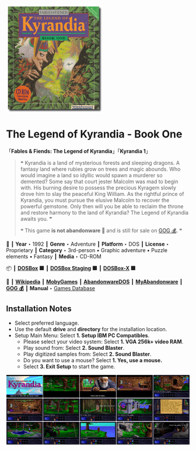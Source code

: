 ![](Thumbnail.png "application-thumbnail")

# The Legend of Kyrandia - Book One

「**Fables & Fiends: The Legend of Kyrandia**」「**Kyrandia 1**」

> ❝ Kyrandia is a land of mysterious forests and sleeping dragons. A fantasy land where rubies grow on trees and magic abounds. Who would imagine a land so idyllic would spawn a murderer so demented? Some say that court jester Malcolm was mad to begin with. His burning desire to possess the precious Kyragem slowly drove him to slay the peaceful King William. As the rightful prince of Kyrandia, you must pursue the elusive Malcolm to recover the powerful gemstone. Only then will you be able to reclaim the throne and restore harmony to the land of Kyrandia? The Legend of Kyrandia awaits you. ❞
>
> ❝ This game **is not abandonware 🚫** and is still for sale on [GOG 💰](https://www.gog.com/en/game/legend_of_kyrandia). ❞
>

📌 ┃ **Year** ‣ 1992 ┃ **Genre** ‣ Adventure ┃ **Platform** ‣ DOS ┃ **License** ‣ Proprietary ┃ **Category** ‣ 3rd-person • Graphic adventure • Puzzle elements • Fantasy ┃ **Media** ‣ CD-ROM 

📦 ┃ **[DOSBox](https://www.dosbox.com/) 🟩** ┃ **[DOSBox Staging](https://dosbox-staging.github.io/) 🟩** ┃ **[DOSBox-X](https://dosbox-x.com/) 🟩** 

📎 ┃ **[Wikipedia](https://en.wikipedia.org/wiki/The_Legend_of_Kyrandia)** ┃ **[MobyGames](https://www.mobygames.com/game/394/fables-fiends-the-legend-of-kyrandia-book-one/)** ┃ **[AbandonwareDOS](https://www.abandonwaredos.com/abandonware-game.php?abandonware=Legend+of+Kyrandia&gid=1427)** ┃ **[MyAbandonware](https://www.myabandonware.com/game/fables-fiends-the-legend-of-kyrandia-book-one-1rk)** ┃ **[GOG 💰](https://www.gog.com/en/game/legend_of_kyrandia)** ┃ **Manual** ‣ [Games Database](https://www.gamesdatabase.org/game/microsoft-dos/legend-of-kyrandia-book-1) 

## Installation Notes
- Select preferred language.
- Use the default **drive** and **directory** for the installation location.
- Setup Main Menu: Select **1. Setup IBM PC Compatibles**.
  - Please select your video system: Select **1. VGA 256k+ video RAM**.
  - Play sound from: Select **2. Sound Blaster**.
  - Play digitized samples from: Select **2. Sound Blaster**.
  - Do you want to use a mouse? Select **1. Yes, use a mouse.**
  - Select **3. Exit Setup** to start the game.

![](Montage.png "The Legend of Kyrandia - Book One")

